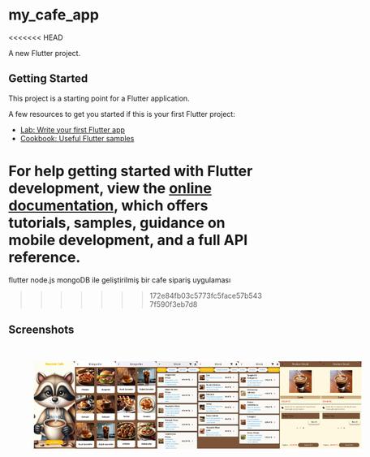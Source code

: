 # my_cafe_app
<<<<<<< HEAD

A new Flutter project.

## Getting Started

This project is a starting point for a Flutter application.

A few resources to get you started if this is your first Flutter project:

- [Lab: Write your first Flutter app](https://docs.flutter.dev/get-started/codelab)
- [Cookbook: Useful Flutter samples](https://docs.flutter.dev/cookbook)

For help getting started with Flutter development, view the
[online documentation](https://docs.flutter.dev/), which offers tutorials,
samples, guidance on mobile development, and a full API reference.
=======
flutter node.js mongoDB ile geliştirilmiş bir cafe sipariş uygulaması
>>>>>>> 172e84fb03c5773fc5face57b5437f590f3eb7d8

## Screenshots
<div style="display: flex; margin: 50px;;">
<img src="https://github.com/ayselcetin07/my_cafe_app/blob/main/assets/screenshots/anasayfa.jpg" alt="anasayfa resmi" width="20%">
<img src="https://github.com/ayselcetin07/my_cafe_app/blob/main/assets/screenshots/kategoriler1.jpg" alt="kategoriler sayfası" width="20%">
<img src="https://github.com/ayselcetin07/my_cafe_app/blob/main/assets/screenshots/kategoriler2.jpg" alt="kategoriler sayfası2" width="20%">
<img src="https://github.com/ayselcetin07/my_cafe_app/blob/main/assets/screenshots/menu1.jpg" alt="menu sayfası" width="20%">
<img src="https://github.com/ayselcetin07/my_cafe_app/blob/main/assets/screenshots/menu2.jpg" alt="menu sayfası2" width="20%">
<img src="https://github.com/ayselcetin07/my_cafe_app/blob/main/assets/screenshots/menu3.jpg"  alt="menu sayfası3" width="20%">
<img src="https://github.com/ayselcetin07/my_cafe_app/blob/main/assets/screenshots/productdetail1.jpg"  alt="detay sayfası" width="20%">
<img src="https://github.com/ayselcetin07/my_cafe_app/blob/main/assets/screenshots/productdetail2.jpg"  alt="detay sayfası" width="20%">

</div>
